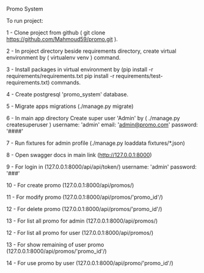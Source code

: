 Promo System

To run project:

1 - Clone project from github 
    ( git clone https://github.com/Mahmoud59/promo.git ).

2 - In project directory beside requirements directory, 
    create virtual environment by ( virtualenv venv ) command.

3 - Install packages in virtual environment by 
    (pip install -r requirements/requirements.txt
     pip install -r requirements/test-requirements.txt) commands.

4 - Create postgresql 'promo_system' database.

5 - Migrate apps migrations (./manage.py migrate)

6 - In main app directory Create super user 'Admin' by 
    ( ./manage.py createsuperuser )
    username: 'admin'
    email: 'admin@promo.com'
    password: '####'

7 - Run fixtures for admin profile
    (./manage.py loaddata fixtures/*.json)

8 - Open swagger docs in main link (http://127.0.0.1:8000)

9 - For login in (127.0.0.1:8000/api/api/token/)
    username: 'admin'
    password: '###'

10 - For create promo (127.0.0.1:8000/api/promos/)

11 - For modify promo (127.0.0.1:8000/api/promos/'promo_id'/)

12 - For delete promo (127.0.0.1:8000/api/promos/'promo_id'/)

13 - For list all promo for admin (127.0.0.1:8000/api/promos/)

12 - For list all promo for user (127.0.0.1:8000/api/promos/)

13 - For show remaining of user promo (127.0.0.1:8000/api/promos/'promo_id'/)

14 - For use promo by user (127.0.0.1:8000/api/promo/'promo_id'/)

